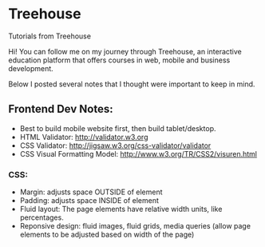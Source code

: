 # Treehouse
Tutorials from Treehouse

Hi! You can follow me on my journey through Treehouse, an interactive education platform that offers courses in web, mobile and business development. 

Below I posted several notes that I thought were important to keep in mind.

## Frontend Dev Notes: 
- Best to build mobile website first, then build tablet/desktop.
- HTML Validator: http://validator.w3.org
- CSS Validator: http://jigsaw.w3.org/css-validator/validator
- CSS Visual Formatting Model: http://www.w3.org/TR/CSS2/visuren.html

### CSS:
- Margin: adjusts space OUTSIDE of element
- Padding: adjusts space INSIDE of element
- Fluid layout: The page elements have relative width units, like percentages.
- Reponsive design: fluid images, fluid grids, media queries (allow page elements to be adjusted based on width of the page)
